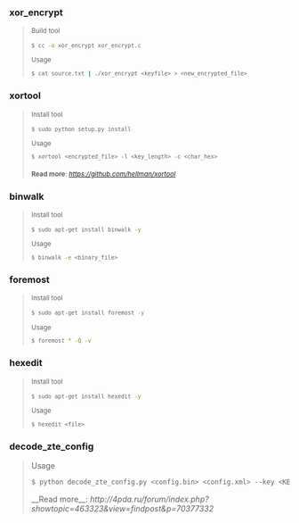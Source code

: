 ### xor_encrypt
><small>Build tool
>```bash
>$ cc -o xor_encrypt xor_encrypt.c
>```
>Usage
>```bash
>$ cat source.txt | ./xor_encrypt <keyfile> > <new_encrypted_file>
>```
></small>
  
### xortool
><small>Install tool
>```bash
>$ sudo python setup.py install
>```
>Usage
>```bash
>$ xortool <encrypted_file> -l <key_length> -c <char_hex>
>```
>__Read more__: <i>https://github.com/hellman/xortool</i></small>
  
### binwalk
><small>Install tool
>```bash
>$ sudo apt-get install binwalk -y
>```
>Usage
>```bash
>$ binwalk -e <binary_file>
>```
></small>
  
### foremost
><small>Install tool
>```bash
>$ sudo apt-get install foremost -y
>```
>Usage
>```bash
>$ foremost * -Q -v
>```
></small>

### hexedit
><small>Install tool
>```bash
>$ sudo apt-get install hexedit -y
>```
>Usage
>```bash
>$ hexedit <file>
>```
></small>
### decode_zte_config
>Usage
>```bash
>$ python decode_zte_config.py <config.bin> <config.xml> --key <KEY>
>```
></small>
>__Read more__: <i>http://4pda.ru/forum/index.php?showtopic=463323&view=findpost&p=70377332</i></small>
